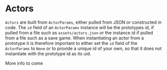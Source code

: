 # Actors

`Actors` are built from `ActorParams`, either pulled from JSON or constructed in code.
The `id` field of an `ActorParams` instance will be the prototypes id, if pulled from a file such as `assets/actors.json` or the instance id if pulled from a file such as a save game.
When instantiating an actor from a prototype it is therefore important to either set the `id` field of the `ActorParams` to `None` or to provide a unique id of your own, so that it does not instantiate with the prototype id as its uid.

More info to come
